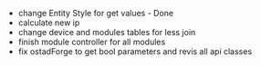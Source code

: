- change Entity Style for get values - Done
- calculate new ip
- change device and modules tables for less join
- finish module controller for all modules
- fix ostadForge to get bool parameters and revis all api classes